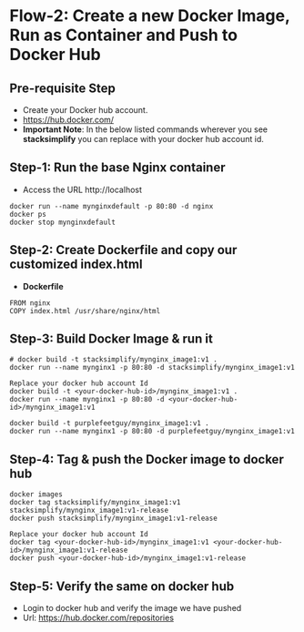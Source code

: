 # Flow-2: Create a new Docker Image, Run as Container and Push to Docker Hub

## Pre-requisite Step
- Create your Docker hub account. 
- https://hub.docker.com/
- **Important Note**: In the below listed commands wherever you see **stacksimplify** you can replace with your docker hub account id. 


## Step-1: Run the base Nginx container
- Access the URL http://localhost
```
docker run --name mynginxdefault -p 80:80 -d nginx
docker ps
docker stop mynginxdefault
```

## Step-2: Create Dockerfile and copy our customized index.html
- **Dockerfile**
```
FROM nginx
COPY index.html /usr/share/nginx/html
```

## Step-3: Build Docker Image & run it
```
# docker build -t stacksimplify/mynginx_image1:v1 .
docker run --name mynginx1 -p 80:80 -d stacksimplify/mynginx_image1:v1

Replace your docker hub account Id
docker build -t <your-docker-hub-id>/mynginx_image1:v1 .
docker run --name mynginx1 -p 80:80 -d <your-docker-hub-id>/mynginx_image1:v1

docker build -t purplefeetguy/mynginx_image1:v1 .
docker run --name mynginx1 -p 80:80 -d purplefeetguy/mynginx_image1:v1
```

## Step-4: Tag & push the Docker image to docker hub
```
docker images
docker tag stacksimplify/mynginx_image1:v1 stacksimplify/mynginx_image1:v1-release
docker push stacksimplify/mynginx_image1:v1-release

Replace your docker hub account Id
docker tag <your-docker-hub-id>/mynginx_image1:v1 <your-docker-hub-id>/mynginx_image1:v1-release
docker push <your-docker-hub-id>/mynginx_image1:v1-release
```
## Step-5: Verify the same on docker hub
- Login to docker hub and verify the image we have pushed
- Url: https://hub.docker.com/repositories